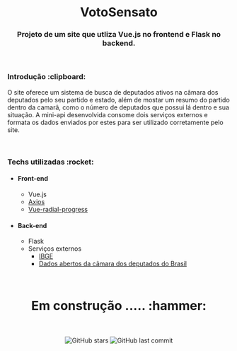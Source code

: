 <h1 align="center">VotoSensato</h1>
<p><h3 align="center">Projeto de um site que utliza Vue.js no frontend e Flask no backend.</h3></p>
<br>
<h3>Introdução :clipboard:</h3>
  <p> O site oferece um sistema de busca de deputados ativos na câmara dos deputados pelo seu partido e estado, além de mostar um resumo do partido dentro da camarâ, como o número de deputados que possui lá dentro e sua situação. A mini-api desenvolvida consome dois serviços externos e formata os dados enviados por estes  para ser utilizado corretamente pelo site.</p>
 <br>
 <h3>Techs utilizadas :rocket:</h3>
  <ul>
    <li>
      <h4>Front-end</h4>
      <ul>
        <li>Vue.js</li>
        <li><a href="https://github.com/axios/axios">Axios<a></li>
        <li><a href="https://github.com/wyzantinc/vue-radial-progress">Vue-radial-progress</a></li>
      </ul>
   </li>
   <li>
      <h4>Back-end</h4>
      <ul>
        <li>Flask</li>
        <li>
          Serviços externos
          <ul>
            <li><a href="https://servicodados.ibge.gov.br/api/docs/localidades?versao=1">IBGE</a></li>
            <li><a href="https://dadosabertos.camara.leg.br/swagger/api.html">Dados abertos da cãmara dos deputados do Brasil</a></li>
          </ul>
        </li>
     </ul>   
   </li>  
  </ul>
 <br>
 
 
 
<h1 align="center"> Em construção ..... :hammer:</h1>
<br>
<br>
<div align="center">
  <img alt="GitHub stars" src="https://img.shields.io/github/stars/arthur-andraade/VotoSensato?style=social">
  <img alt="GitHub last commit" src="https://img.shields.io/github/last-commit/arthur-andraade/VotoSensato">
</div>

